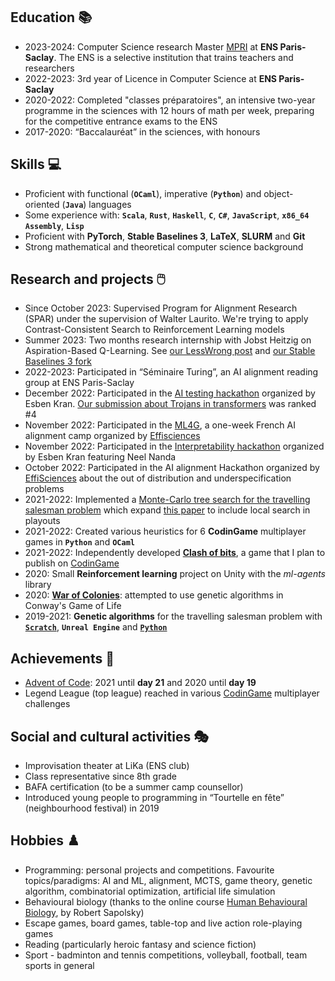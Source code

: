 ## Education 📚
- 2023-2024: Computer Science research Master [MPRI](https://wikimpri.dptinfo.ens-cachan.fr/doku.php) at **ENS Paris-Saclay**. The ENS is a selective institution that trains teachers and researchers
- 2022-2023: 3rd year of Licence in Computer Science at **ENS Paris-Saclay**
- 2020-2022: Completed "classes préparatoires", an intensive two-year programme in the sciences with 12 hours of math per week, preparing for the competitive entrance exams to the ENS
- 2017-2020: “Baccalauréat” in the sciences, with honours


## Skills 💻
- Proficient with functional (**`OCaml`**), imperative (**`Python`**) and object-oriented (**`Java`**) languages
- Some experience with: **`Scala`**, **`Rust`**, **`Haskell`**, **`C`**, **`C#`**, **`JavaScript`**, **`x86_64 Assembly`**, **`Lisp`**
- Proficient with **PyTorch**, **Stable Baselines 3**, **LaTeX**, **SLURM** and **Git**
- Strong mathematical and theoretical computer science background

## Research and projects 🖱️
- Since October 2023: Supervised Program for Alignment Research (SPAR) under the supervision of Walter Laurito. We're trying to apply Contrast-Consistent Search to Reinforcement Learning models
- Summer 2023: Two months research internship with Jobst Heitzig on Aspiration-Based Q-Learning. See [our LessWrong post](https://www.lesswrong.com/posts/Z9P2m462wQ4qmH6uo/aspiration-based-q-learning) and [our Stable Baselines 3 fork](https://github.com/pik-gane/stable-baselines3-contrib-satisfia/)
- 2022-2023: Participated in “Séminaire Turing”, an AI alignment reading group at ENS Paris-Saclay 
- December 2022: Participated in the [AI testing hackathon](https://itch.io/jam/aitest) organized by Esben Kran. [Our submission about Trojans in transformers](https://itch.io/jam/aitest/rate/1842319) was ranked #4
- November 2022: Participated in the [ML4G](https://effisciences-research.notion.site/ML-for-Good-8b94525e6d98425083731a223b53b237), a one-week French AI alignment camp organized by [Effisciences](https://effisciences.org/)
- November 2022: Participated in the [Interpretability hackathon](https://alignmentjam.com/post/join-the-interpretability-hackathon) organized by Esben Kran featuring Neel Nanda
- October 2022: Participated in the AI alignment Hackathon organized by [EffiSciences](https://www.effisciences.org/) about the out of distribution and underspecification problems
- 2021-2022: Implemented a [Monte-Carlo tree search for the travelling salesman problem](https://github.com/Butanium/monte-carlo-tree-search-TSP) which expand [this paper](http://sasimi.jp/new/sasimi2016/files/archive/pdf/p352_R4-14.pdf) to include local search in playouts
- 2021-2022: Created various heuristics for 6 **CodinGame** multiplayer games in **`Python`** and **`OCaml`**
- 2021-2022: Independently developed [**Clash of bits**](https://github.com/Butanium/clash-of-bits), a game that I plan to publish on [CodinGame](https://www.codingame.com/contribute/view/6587dcc2e3a07bd4696c16a3e63238b4a184)
- 2020: Small **Reinforcement learning** project on Unity with the *ml-agents* library
- 2020: [**War of Colonies**](https://github.com/Butanium/War-of-colonies): attempted to use genetic algorithms in Conway's Game of Life
- 2019-2021: **Genetic algorithms** for the travelling salesman problem with [**`Scratch`**](https://scratch.mit.edu/projects/288141249), **`Unreal Engine`** and [**`Python`**](https://github.com/Butanium/Genetic_algorithm_for_TSP_python)

## Achievements 🥇
- [Advent of Code](https://adventofcode.com/): 2021 until **day 21** and  2020 until **day 19**
- Legend League (top league) reached in various [CodinGame] multiplayer challenges
<!-- - : [Spring Challenge 2022], [Spring Challenge 2021], [Mad Pod Racing] -->

## Social and cultural activities 🎭
- Improvisation theater at LiKa (ENS club)
- Class representative since 8th grade 
- BAFA certification (to be a summer camp counsellor) 
- Introduced young people to programming in “Tourtelle en fête” (neighbourhood festival) in 2019

## Hobbies ♟️
- Programming: personal projects and competitions. Favourite topics/paradigms: AI and ML, alignment, MCTS, game theory, genetic algorithm, combinatorial optimization, artificial life simulation
- Behavioural biology (thanks to the online course [Human Behavioural Biology](https://www.youtube.com/playlist?list=PLqeYp3nxIYpF7dW7qK8OvLsVomHrnYNjD), by Robert Sapolsky) 
- Escape games, board games, table-top and live action role-playing games
- Reading (particularly heroic fantasy and science fiction)
- Sport - badminton and tennis competitions, volleyball, football, team sports in general

[CodinGame]: https://www.codingame.com
[Spring Challenge 2022]: https://www.codingame.com/multiplayer/bot-programming/spring-challenge-2022
[Mad Pod Racing]: https://www.codingame.com/multiplayer/bot-programming/mad-pod-racing
[Spring Challenge 2021]: https://www.codingame.com/multiplayer/bot-programming/spring-challenge-2021
